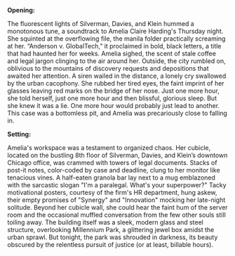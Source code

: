 **Opening:**

The fluorescent lights of Silverman, Davies, and Klein hummed a monotonous tune, a soundtrack to Amelia Claire Harding's Thursday night. She squinted at the overflowing file, the manila folder practically screaming at her. “Anderson v. GlobalTech,” it proclaimed in bold, black letters, a title that had haunted her for weeks. Amelia sighed, the scent of stale coffee and legal jargon clinging to the air around her. Outside, the city rumbled on, oblivious to the mountains of discovery requests and depositions that awaited her attention. A siren wailed in the distance, a lonely cry swallowed by the urban cacophony. She rubbed her tired eyes, the faint imprint of her glasses leaving red marks on the bridge of her nose. Just one more hour, she told herself, just one more hour and then blissful, glorious sleep. But she knew it was a lie. One more hour would probably just lead to another. This case was a bottomless pit, and Amelia was precariously close to falling in.

**Setting:**

Amelia's workspace was a testament to organized chaos. Her cubicle, located on the bustling 8th floor of Silverman, Davies, and Klein’s downtown Chicago office, was crammed with towers of legal documents. Stacks of post-it notes, color-coded by case and deadline, clung to her monitor like tenacious vines. A half-eaten granola bar lay next to a mug emblazoned with the sarcastic slogan "I'm a paralegal. What's your superpower?" Tacky motivational posters, courtesy of the firm's HR department, hung askew, their empty promises of "Synergy" and "Innovation" mocking her late-night solitude. Beyond her cubicle wall, she could hear the faint hum of the server room and the occasional muffled conversation from the few other souls still toiling away. The building itself was a sleek, modern glass and steel structure, overlooking Millennium Park, a glittering jewel box amidst the urban sprawl. But tonight, the park was shrouded in darkness, its beauty obscured by the relentless pursuit of justice (or at least, billable hours).
